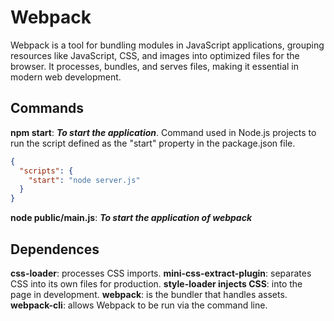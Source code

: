 # Webpack
Webpack is a tool for bundling modules in JavaScript applications, grouping resources like JavaScript, CSS, and images into optimized files for the browser. It processes, bundles, and serves files, making it essential in modern web development.

## **Commands**
**npm start**: ***To start the application***. Command used in Node.js projects to run the script defined as the "start" property in the package.json file.
```json
{
  "scripts": {
    "start": "node server.js"
  }
}
```
**node public/main.js**: ***To start the application of webpack***

## **Dependences**
**css-loader**: processes CSS imports.
**mini-css-extract-plugin**: separates CSS into its own files for production.
**style-loader injects CSS**: into the page in development.
**webpack**: is the bundler that handles assets.
**webpack-cli**: allows Webpack to be run via the command line.